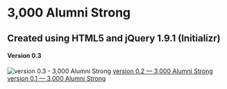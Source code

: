 3,000 Alumni Strong
===================

## Created using HTML5 and jQuery 1.9.1 (Initializr)

#### Version 0.3
![version 0.3 - 3,000 Alumni Strong](http://i.imgur.com/W1sdlmw.jpg "3,000 Alumni Strong")
[version 0.2 — 3,000 Alumni Strong](http://i.imgur.com/SrrG093.jpg "3,000 Alumni Strong")
[version 0.1 — 3,000 Alumni Strong](http://i.imgur.com/ctigLrQ.jpg "3,000 Alumni Strong")
